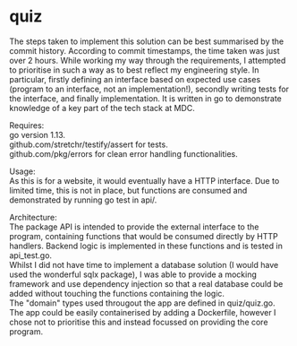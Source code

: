 # quiz

The steps taken to implement this solution can be best summarised by the commit history. According to commit timestamps, the time taken was just over 2 hours. While working my way through the requirements, I attempted to prioritise in such a way as to best reflect my engineering style. In particular, firstly defining an interface based on expected use cases (program to an interface, not an implementation!), secondly writing tests for the interface, and finally implementation.
It is written in go to demonstrate knowledge of a key part of the tech stack at MDC.

Requires:  
go version 1.13.  
github.com/stretchr/testify/assert for tests.  
github.com/pkg/errors for clean error handling functionalities.  

Usage:  
As this is for a website, it would eventually have a HTTP interface. Due to limited time, this is not in place, but functions are consumed and demonstrated by running go test in api/.

Architecture:  
The package API is intended to provide the external interface to the program, containing functions that would be consumed directly by HTTP handlers. Backend logic is implemented in these functions and is tested in api_test.go.  
Whilst I did not have time to implement a database solution (I would have used the wonderful sqlx package), I was able to provide a mocking framework and use dependency injection so that a real database could be added without touching the functions containing the logic.  
The "domain" types used througout the app are defined in quiz/quiz.go.  
The app could be easily containerised by adding a Dockerfile, however I chose not to prioritise this and instead focussed on providing the core program. 
